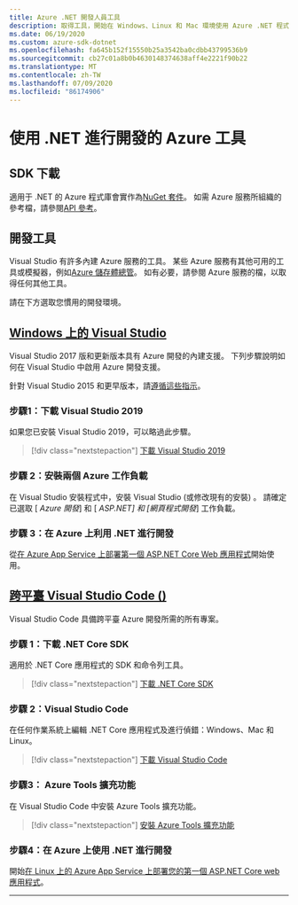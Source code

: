```yaml
---
title: Azure .NET 開發人員工具
description: 取得工具，開始在 Windows、Linux 和 Mac 環境使用 Azure .NET 程式庫。
ms.date: 06/19/2020
ms.custom: azure-sdk-dotnet
ms.openlocfilehash: fa645b152f15550b25a3542ba0cdbb43799536b9
ms.sourcegitcommit: cb27c01a8b0b4630148374638aff4e2221f90b22
ms.translationtype: MT
ms.contentlocale: zh-TW
ms.lasthandoff: 07/09/2020
ms.locfileid: "86174906"
---
```

# <a name="azure-tools-for-developing-with-net"></a>使用 .NET 進行開發的 Azure 工具

## <a name="sdk-downloads"></a>SDK 下載

適用于 .NET 的 Azure 程式庫會實作為[NuGet 套件](https://www.nuget.org/packages?q=windowsazureofficial)。 如需 Azure 服務所組織的參考檔，請參閱[API 參考](/dotnet/api/overview/azure/?view=azure-dotnet)。

## <a name="development-tools"></a>開發工具

Visual Studio 有許多內建 Azure 服務的工具。 某些 Azure 服務有其他可用的工具或模擬器，例如[Azure 儲存體總管](https://azure.microsoft.com/features/storage-explorer/)。 如有必要，請參閱 Azure 服務的檔，以取得任何其他工具。

請在下方選取您慣用的開發環境。

## <a name="visual-studio-on-windows"></a>[Windows 上的 Visual Studio](#tab/vs)

Visual Studio 2017 版和更新版本具有 Azure 開發的內建支援。 下列步驟說明如何在 Visual Studio 中啟用 Azure 開發支援。

針對 Visual Studio 2015 和更早版本，請<a href="vs2015-install.md">遵循這些指示</a>。

### <a name="step-1-download-visual-studio-2019"></a>步驟1：下載 Visual Studio 2019

如果您已安裝 Visual Studio 2019，可以略過此步驟。

> [!div class="nextstepaction"]
> [下載 Visual Studio 2019](https://www.visualstudio.com/downloads/)

### <a name="step-2-install-the-two-azure-workloads"></a>步驟 2：安裝兩個 Azure 工作負載

在 Visual Studio 安裝程式中，安裝 Visual Studio (或修改現有的安裝) 。 請確定已選取 [ *Azure 開發*] 和 [ *ASP.NET] 和 [網頁程式開發*] 工作負載。

### <a name="step-3-develop-with-net-on-azure"></a>步驟 3：在 Azure 上利用 .NET 進行開發

從[在 Azure App Service 上部署第一個 ASP.NET Core Web 應用程式](/azure/app-service-web/app-service-web-get-started-dotnet)開始使用。

## <a name="visual-studio-code-cross-platform"></a>[跨平臺 Visual Studio Code () ](#tab/vscode)

Visual Studio Code 具備跨平臺 Azure 開發所需的所有專案。

### <a name="step-1-download-the-net-core-sdk"></a>步驟 1：下載 .NET Core SDK

適用於 .NET Core 應用程式的 SDK 和命令列工具。

> [!div class="nextstepaction"]
> [下載 .NET Core SDK](https://dotnet.microsoft.com/download)

### <a name="step-2-visual-studio-code"></a>步驟 2：Visual Studio Code

在任何作業系統上編輯 .NET Core 應用程式及進行偵錯：Windows、Mac 和 Linux。

> [!div class="nextstepaction"]
> [下載 Visual Studio Code](https://code.visualstudio.com)

### <a name="step-3-azure-tools-extension"></a>步驟3： Azure Tools 擴充功能

在 Visual Studio Code 中安裝 Azure Tools 擴充功能。

> [!div class="nextstepaction"]
> [安裝 Azure Tools 擴充功能](https://marketplace.visualstudio.com/items?itemName=ms-vscode.vscode-node-azure-pack)

### <a name="step-4-develop-with-net-on-azure"></a>步驟4：在 Azure 上使用 .NET 進行開發

開始[在 Linux 上的 Azure App Service 上部署您的第一個 ASP.NET Core web 應用程式](/azure/app-service/containers/quickstart-dotnetcore)。

---
